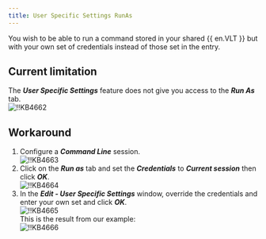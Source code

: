 ```yaml
---
title: User Specific Settings RunAs
---
```

You wish to be able to run a command stored in your shared {{ en.VLT }} but with your own set of credentials instead of those set in the entry.

## Current limitation

The ***User Specific Settings*** feature does not give you access to the ***Run As*** tab.  
![!!KB4662](https://webdevolutions.azureedge.net/docs/en/kb/KB4662.png)

## Workaround

1. Configure a ***Command Line*** session.  
![!!KB4663](https://webdevolutions.azureedge.net/docs/en/kb/KB4663.png)
1. Click on the ***Run as*** tab and set the ***Credentials*** to ***Current session*** then click ***OK***.  
![!!KB4664](https://webdevolutions.azureedge.net/docs/en/kb/KB4664.png)
1. In the ***Edit - User Specific Settings*** window, override the credentials and enter your own set and click ***OK***.  
![!!KB4665](https://webdevolutions.azureedge.net/docs/en/kb/KB4665.png)  
This is the result from our example:  
![!!KB4666](https://webdevolutions.azureedge.net/docs/en/kb/KB4666.png)
